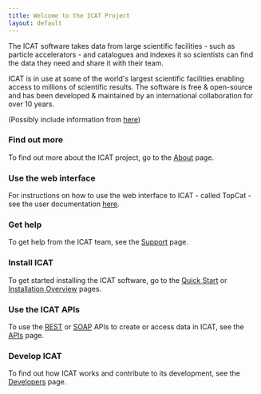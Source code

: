 ```yaml
---
title: Welcome to the ICAT Project
layout: default
---
```


The ICAT software takes data from large scientific facilities - such as particle accelerators - and catalogues and indexes it so scientists can find the data they need and share it with their team.

ICAT is in use at some of the world's largest scientific facilities enabling access to millions of scientific results. The software is free & open-source and has been developed & maintained by an international collaboration for over 10 years.

(Possibly include information from [here](https://icatproject.org/))

### Find out more
To find out more about the ICAT project, go to the [About](about.md) page.

### Use the web interface
For instructions on how to use the web interface to ICAT - called TopCat - see the user documentation [here]().

### Get help
To get help from the ICAT team, see the [Support](support.md) page.

### Install ICAT
To get started installing the ICAT software, go to the [Quick Start](docs/quick_start.md) or [Installation Overview](docs/installation_overview.md) pages.

### Use the ICAT APIs
To use the [REST](apis/rest.md) or [SOAP](apis/soap.md) APIs to create or access data in ICAT, see the [APIs](apis.md) page.

### Develop ICAT
To find out how ICAT works and contribute to its development, see the [Developers](developers.md) page.
